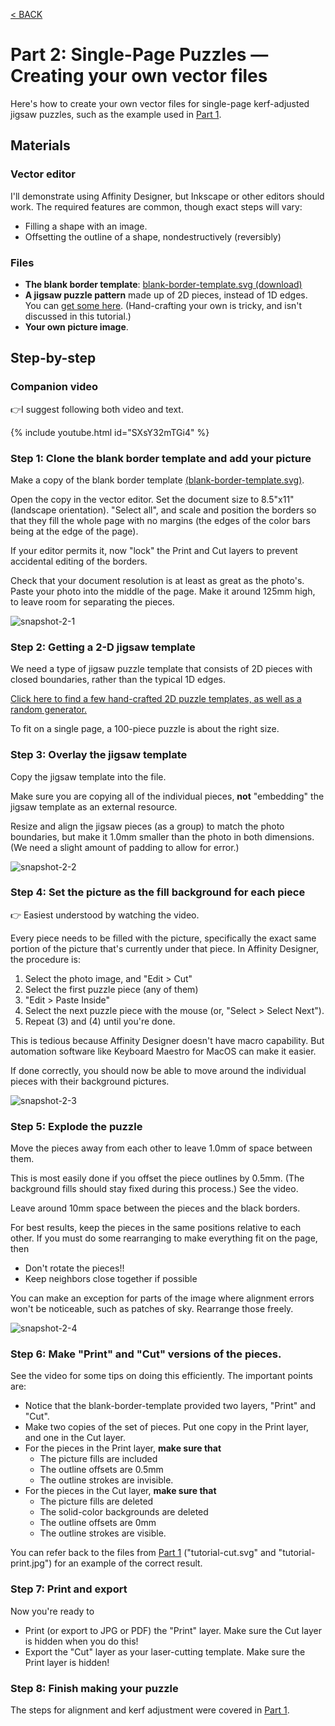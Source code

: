 [< BACK](index.md)

# Part 2: Single-Page Puzzles — Creating your own vector files

Here's how to create your own vector files for single-page kerf-adjusted jigsaw puzzles, such as the example used in [Part 1](using-the-alignment-sled.md).

## Materials

### Vector editor

I'll demonstrate using Affinity Designer, but Inkscape or other editors should work. The required features are common, though exact steps will vary:

* Filling a shape with an image.
* Offsetting the outline of a shape, nondestructively (reversibly)

### Files

* **The blank border template**: <a href="blank-border-template.svg" download>blank-border-template.svg (download)</a>
* **A jigsaw puzzle pattern** made up of 2D pieces, instead of 1D edges. You can [get some here](https://mchrisman.github.io/jigsawGenerator/).  (Hand-crafting your own is tricky, and isn't discussed in this tutorial.)
* **Your own picture image**.

## Step-by-step

### Companion video
👉I suggest following both video and text.

{% include youtube.html id="SXsY32mTGi4" %}


### Step 1: Clone the blank border template and add your picture

Make a copy of the blank border template <a href="blank-border-template.svg" download>(blank-border-template.svg)</a>.

Open the copy in the vector editor. Set the document size to 8.5"x11" (landscape orientation). "Select all", and scale and position the borders so that they fill the whole page with no margins (the edges of the color bars being at the edge of the page).

If your editor permits it, now "lock" the Print and Cut layers to prevent accidental editing of the borders.

Check that your document resolution is at least as great as the photo's.  Paste your photo into the middle of the page. Make it around 125mm high, to leave room for separating the pieces.

![snapshot-2-1](https://user-images.githubusercontent.com/25491795/211438751-1b0755e6-9a75-42d7-9a57-63e1287e7c82.jpg)

### Step 2: Getting a 2-D jigsaw template

We need a type of jigsaw puzzle template that consists of 2D pieces with closed boundaries, rather than the typical 1D edges.

[Click here to find a few hand-crafted 2D puzzle templates, as well as a random generator.](https://mchrisman.github.io/jigsawGenerator/)  

To fit on a single page, a 100-piece puzzle is about the right size.

### Step 3: Overlay the jigsaw template

Copy the jigsaw template into the file.

Make sure you are copying all of the individual pieces, **not** "embedding" the jigsaw template as an external resource. 

Resize and align the jigsaw pieces (as a group) to match the photo boundaries, but make it 1.0mm smaller than the photo in both dimensions. (We need a slight amount of padding to allow for error.)

![snapshot-2-2](https://user-images.githubusercontent.com/25491795/211438832-29f5c241-779e-4a11-a568-28baecd53e4a.jpg)

### Step 4: Set the picture as the fill background for each piece

👉 Easiest understood by watching the video.  

Every piece needs to be filled with the picture, specifically the exact same portion of the picture that's currently under that piece.  In Affinity Designer, the procedure is:

1. Select the photo image, and "Edit > Cut"
2. Select the first puzzle piece (any of them)
3. "Edit > Paste Inside"
4. Select the next puzzle piece with the mouse (or, "Select > Select Next").
5. Repeat (3) and (4) until you're done.

This is tedious because Affinity Designer doesn't have macro capability. But automation software like Keyboard Maestro for MacOS can make it easier.

If done correctly, you should now be able to move around the individual pieces with their background pictures.

![snapshot-2-3](https://user-images.githubusercontent.com/25491795/211438996-38301ef8-7229-475d-9b06-06f26becb26c.jpg)

### Step 5: Explode the puzzle

Move the pieces away from each other to leave 1.0mm of space between them. 

This is most easily done if you offset the piece outlines by 0.5mm.  (The background fills should stay fixed during this process.)  See the video.

Leave around 10mm space between the pieces and the black borders.

For best results, keep the pieces in the same positions relative to each other. If you must do some rearranging to make everything fit on the page, then

* Don't rotate the pieces!!
* Keep neighbors close together if possible

You can make an exception for parts of the image where alignment errors won't be noticeable, such as patches of sky. Rearrange those freely.

![snapshot-2-4](https://user-images.githubusercontent.com/25491795/211439025-53a22109-f353-422a-8b13-78c8994242d8.jpg)


### Step 6: Make "Print" and "Cut" versions of the pieces.

See the video for some tips on doing this efficiently. The important points are:
* Notice that the blank-border-template provided two layers, "Print" and "Cut". 
* Make two copies of the set of pieces. Put one copy in the Print layer, and one in the Cut layer. 
* For the pieces in the Print layer, **make sure that**
  * The picture fills are included
  * The outline offsets are 0.5mm
  * The outline strokes are invisible.
* For the pieces in the Cut layer, **make sure that**
  * The picture fills are deleted
  * The solid-color backgrounds are deleted
  * The outline offsets are 0mm
  * The outline strokes are visible.

You can refer back to the files from [Part 1](using-the-alignment-sled.md) ("tutorial-cut.svg" and "tutorial-print.jpg") for an example of the correct result.

### Step 7: Print and export

Now you're ready to 
* Print (or export to JPG or PDF) the "Print" layer.  Make sure the Cut layer is hidden when you do this!
* Export the "Cut" layer as your laser-cutting template.  Make sure the Print layer is hidden!

### Step 8: Finish making your puzzle

The steps for alignment and kerf adjustment were covered in [Part 1](using-the-alignment-sled.md).
